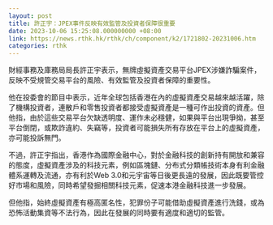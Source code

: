 ```yaml
---
layout: post
title: 許正宇：JPEX事件反映有效監管及投資者保障很重要
date: 2023-10-06 15:25:08.000000000 +08:00
link: https://news.rthk.hk/rthk/ch/component/k2/1721802-20231006.htm
categories: rthk
---
```


財經事務及庫務局局長許正宇表示，無牌虛擬資產交易平台JPEX涉嫌詐騙案件，反映不受規管交易平台的風險、有效監管及投資者保障的重要性。

他在投委會的節目中表示，近年全球包括香港在內的虛擬資產交易越來越活躍，除了機構投資者，連散戶和零售投資者都接受虛擬資產是一種可作出投資的資產。但他指，由於這些交易平台欠缺透明度、運作未必穩健，如果與平台出現爭拗，甚至平台倒閉，或欺詐違約、失竊等，投資者可能損失所有存放在平台上的虛擬資產，亦可能投訴無門。

不過，許正宇指出，香港作為國際金融中心，對於金融科技的創新持有開放和兼容的態度，虛擬資產涉及的科技元素，例如區塊鏈、分布式分類帳技術本身有利金融體系運轉及流通，亦有利於Web 3.0和元宇宙等日後更長遠的發展，因此既要管控好市場和風險，同時希望發掘相關科技元素，促速本港金融科技進一步發展。

但他指，始終虛擬資產有極高匿名性，犯罪份子可能借助虛擬資產進行洗錢，或為恐怖活動集資等不法行為，因此在發展的同時要有適度和適切的監管。
